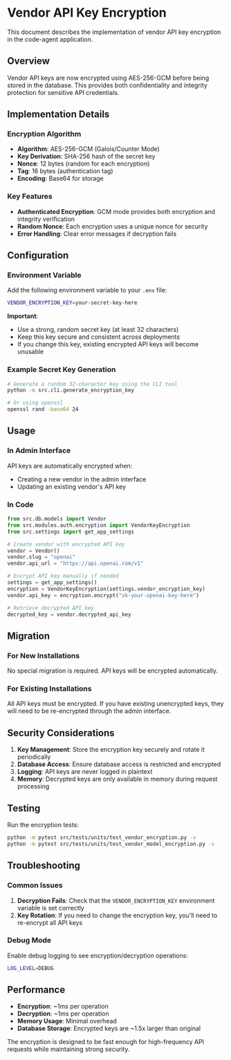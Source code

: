 # Vendor API Key Encryption

This document describes the implementation of vendor API key encryption in the code-agent application.

## Overview

Vendor API keys are now encrypted using AES-256-GCM before being stored in the database. This provides both confidentiality and integrity protection for sensitive API credentials.

## Implementation Details

### Encryption Algorithm
- **Algorithm**: AES-256-GCM (Galois/Counter Mode)
- **Key Derivation**: SHA-256 hash of the secret key
- **Nonce**: 12 bytes (random for each encryption)
- **Tag**: 16 bytes (authentication tag)
- **Encoding**: Base64 for storage

### Key Features
- **Authenticated Encryption**: GCM mode provides both encryption and integrity verification
- **Random Nonce**: Each encryption uses a unique nonce for security
- **Error Handling**: Clear error messages if decryption fails

## Configuration

### Environment Variable
Add the following environment variable to your `.env` file:

```bash
VENDOR_ENCRYPTION_KEY=your-secret-key-here
```

**Important**: 
- Use a strong, random secret key (at least 32 characters)
- Keep this key secure and consistent across deployments
- If you change this key, existing encrypted API keys will become unusable

### Example Secret Key Generation
```bash
# Generate a random 32-character key using the CLI tool
python -m src.cli.generate_encryption_key

# Or using openssl
openssl rand -base64 24
```

## Usage

### In Admin Interface
API keys are automatically encrypted when:
- Creating a new vendor in the admin interface
- Updating an existing vendor's API key

### In Code
```python
from src.db.models import Vendor
from src.modules.auth.encryption import VendorKeyEncryption
from src.settings import get_app_settings

# Create vendor with encrypted API key
vendor = Vendor()
vendor.slug = "openai"
vendor.api_url = "https://api.openai.com/v1"

# Encrypt API key manually if needed
settings = get_app_settings()
encryption = VendorKeyEncryption(settings.vendor_encryption_key)
vendor.api_key = encryption.encrypt("sk-your-openai-key-here")

# Retrieve decrypted API key
decrypted_key = vendor.decrypted_api_key
```

## Migration

### For New Installations
No special migration is required. API keys will be encrypted automatically.

### For Existing Installations
All API keys must be encrypted. If you have existing unencrypted keys, they will need to be re-encrypted through the admin interface.

## Security Considerations

1. **Key Management**: Store the encryption key securely and rotate it periodically
2. **Database Access**: Ensure database access is restricted and encrypted
3. **Logging**: API keys are never logged in plaintext
4. **Memory**: Decrypted keys are only available in memory during request processing

## Testing

Run the encryption tests:
```bash
python -m pytest src/tests/units/test_vendor_encryption.py -v
python -m pytest src/tests/units/test_vendor_model_encryption.py -v
```

## Troubleshooting

### Common Issues

1. **Decryption Fails**: Check that the `VENDOR_ENCRYPTION_KEY` environment variable is set correctly
2. **Key Rotation**: If you need to change the encryption key, you'll need to re-encrypt all API keys

### Debug Mode
Enable debug logging to see encryption/decryption operations:
```bash
LOG_LEVEL=DEBUG
```

## Performance

- **Encryption**: ~1ms per operation
- **Decryption**: ~1ms per operation  
- **Memory Usage**: Minimal overhead
- **Database Storage**: Encrypted keys are ~1.5x larger than original

The encryption is designed to be fast enough for high-frequency API requests while maintaining strong security. 